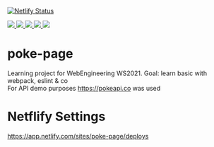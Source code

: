 [![Netlify Status](https://api.netlify.com/api/v1/badges/9c4a7947-c5d0-4a3f-a283-e3f1b8be48aa/deploy-status)](https://poke-page.netlify.app)
<p>
  <a href="https://deitsch.github.io/poke-page/_lighthouse/_.report.html">
    <img src="https://deitsch.github.io/poke-page/_lighthouse/_.performance.svg" />
    <img src="https://deitsch.github.io/poke-page/_lighthouse/_.accessibility.svg" />
    <img src="https://deitsch.github.io/poke-page/_lighthouse/_.best-practices.svg" />
    <img src="https://deitsch.github.io/poke-page/_lighthouse/_.seo.svg" />
    <img src="https://deitsch.github.io/poke-page/_lighthouse/_.pwa.svg" />
  </a>
</p>

# poke-page
Learning project for WebEngineering WS2021. Goal: learn basic with webpack, eslint & co  
For API demo purposes https://pokeapi.co was used 

# Netflify Settings
https://app.netlify.com/sites/poke-page/deploys
